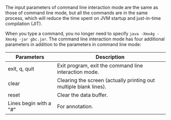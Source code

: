The input parameters of command line interaction mode are the same as those of command line mode, but all the commands are in the same process, which will reduce the time spent on JVM startup and just-in-time compilation (JIT). 

When you type a command, you no longer need to specify `java -Xmx4g -Xms4g -jar gbc.jar`. The command line interaction mode has four additional parameters in addition to the parameters in command line mode:

| Parameters             | Description                                                  |
| ---------------------- | ------------------------------------------------------------ |
| exit, q, quit          | Exit program, exit the command line interaction mode.        |
| clear                  | Clearing the screen (actually printing out multiple blank lines). |
| reset                  | Clear the data buffer.                                       |
| Lines begin with a "#" | For annotation.                                              |
